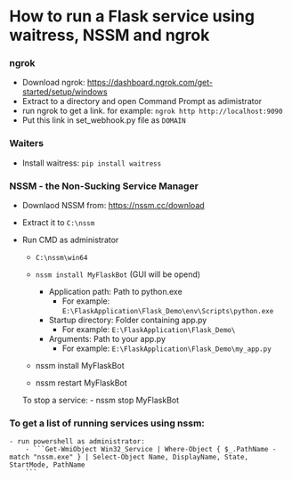 

# How to run a Flask service using waitress, NSSM and ngrok

### ngrok
- Download ngrok: https://dashboard.ngrok.com/get-started/setup/windows
- Extract to a directory and open Command Prompt as adimistrator
- run ngrok to get a link. for example: ```ngrok http http://localhost:9090```
- Put this link in set_webhook.py file as ```DOMAIN``` 

### Waiters
- Install waitress: ```pip install waitress```

### NSSM - the Non-Sucking Service Manager
- Downlaod NSSM from: https://nssm.cc/download
- Extract it to ```C:\nssm```
- Run CMD as administrator
    - ```C:\nssm\win64```
    - ```nssm install MyFlaskBot``` (GUI will be opend)
        - Application path: Path to python.exe
            - For example: ```E:\FlaskApplication\Flask_Demo\env\Scripts\python.exe```
        - Startup directory: Folder containing app.py
            - For example: ```E:\FlaskApplication\Flask_Demo\```
        - Arguments: Path to your app.py
            - For example: ```E:\FlaskApplication\Flask_Demo\my_app.py```

    - nssm install MyFlaskBot
    - nssm restart MyFlaskBot

    To stop a service:
        - nssm stop MyFlaskBot

### To get a list of running services using nssm:
    - run powershell as administrator:
        - ```Get-WmiObject Win32_Service | Where-Object { $_.PathName -match "nssm.exe" } | Select-Object Name, DisplayName, State, StartMode, PathName
        ```
